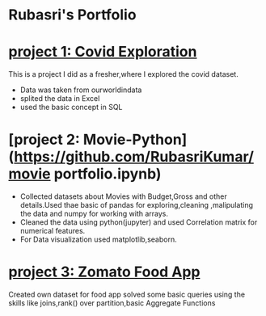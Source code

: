 # Rubasri's Portfolio

# [project 1: Covid Exploration](https://github.com/RubasriKumar/covid-exploration.git)

This is a project I did as a fresher,where I explored the covid dataset.

* Data was taken from ourworldindata
* splited the data in Excel
* used the basic concept in SQL

# [project 2: Movie-Python](https://github.com/RubasriKumar/movie portfolio.ipynb)

* Collected datasets about Movies with Budget,Gross and other details.Used thae basic of pandas  for exploring,cleaning ,malipulating the data and numpy for working with arrays.
* Cleaned the data using python(jupyter) and used Correlation matrix for numerical features.
* For Data visualization used matplotlib,seaborn.


# [project 3: Zomato Food App](https://github.com/RubasriKumar/SQLzomato.sql)

Created own dataset for food app solved some basic queries using the skills like joins,rank() over partition,basic Aggregate Functions
